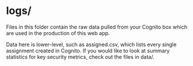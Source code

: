 # logs/

Files in this folder contain the raw data pulled from your Cognito box which are used in the production of this web app. 

Data here is lower-level, such as assigned.csv, which lists every single assignment created in Cognito. If you would like to look at summary statistics for key security metrics, check out the files in data/.